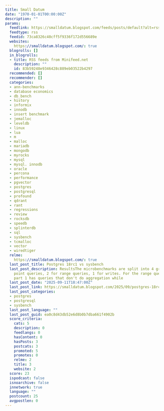 ```yaml
---
title: Small Datum
date: "1970-01-01T00:00:00Z"
description: ""
params:
  feedlink: https://smalldatum.blogspot.com/feeds/posts/default?alt=rss
  feedtype: rss
  feedid: 73ca8326c40cff5f9336f172d556689e
  websites:
    https://smalldatum.blogspot.com/: true
  blogrolls: []
  in_blogrolls:
  - title: RSS feeds from Minifeed.net
    description: ""
    id: 83b59248e9346428c889eb03522b4297
  recommended: []
  recommender: []
  categories:
  - ann-benchmarks
  - database economics
  - db_bench
  - history
  - informix
  - innodb
  - insert benchmark
  - jemalloc
  - leveldb
  - linux
  - lua
  - m
  - malloc
  - mariadb
  - mongodb
  - myrocks
  - mysql
  - mysql. innodb
  - oracle
  - percona
  - performance
  - pgvector
  - postgres
  - postgresql
  - profound
  - qdrant
  - rant
  - regressions
  - review
  - rocksdb
  - speedb
  - splinterdb
  - sql
  - sysbench
  - tcmalloc
  - vector
  - wiredtiger
  relme:
    https://smalldatum.blogspot.com/: true
  last_post_title: Postgres 18rc1 vs sysbench
  last_post_description: ResultsThe microbenchmarks are split into 4 groups -- 1 for
    point queries, 2 for range queries, 1 for writes. For the range query microbenchmarks,
    part 1 has queries that don't do aggregation while
  last_post_date: "2025-09-11T18:47:00Z"
  last_post_link: https://smalldatum.blogspot.com/2025/09/postgres-18rc1-vs-sysbench.html
  last_post_categories:
  - postgres
  - postgresql
  - sysbench
  last_post_language: ""
  last_post_guid: ea0c8d43db52e6d8b0b7dba661f4902b
  score_criteria:
    cats: 5
    description: 0
    feedlangs: 0
    hasContent: 0
    hasPosts: 3
    postcats: 3
    promoted: 5
    promotes: 0
    relme: 2
    title: 3
    website: 2
  score: 23
  ispodcast: false
  isnoarchive: false
  innetwork: true
  language: ""
  postcount: 25
  avgpostlen: 0
---
```

